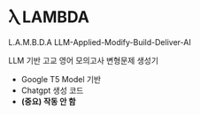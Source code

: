 # Ⲗ LAMBDA
L.A.M.B.D.A
LLM-Applied-Modify-Build-Deliver-AI

LLM 기반 고교 영어 모의고사 변형문제 생성기
- Google T5 Model 기반
- Chatgpt 생성 코드
- **__(중요) 작동 안 함__**